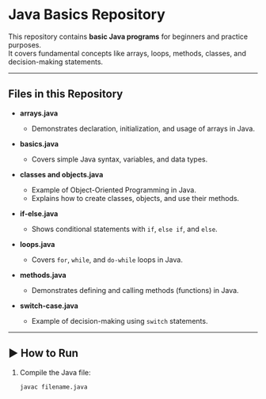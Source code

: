 # Java Basics Repository

This repository contains **basic Java programs** for beginners and practice purposes.  
It covers fundamental concepts like arrays, loops, methods, classes, and decision-making statements.

---

##  Files in this Repository
- **arrays.java**  
  - Demonstrates declaration, initialization, and usage of arrays in Java.  

- **basics.java**  
  - Covers simple Java syntax, variables, and data types.  

- **classes and objects.java**  
  - Example of Object-Oriented Programming in Java.  
  - Explains how to create classes, objects, and use their methods.  

- **if-else.java**  
  - Shows conditional statements with `if`, `else if`, and `else`.  

- **loops.java**  
  - Covers `for`, `while`, and `do-while` loops in Java.  

- **methods.java**  
  - Demonstrates defining and calling methods (functions) in Java.  

- **switch-case.java**  
  - Example of decision-making using `switch` statements.  

---

## ▶️ How to Run
1. Compile the Java file:
   ```bash
   javac filename.java
